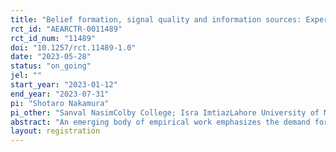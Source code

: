 ```yaml
---
title: "Belief formation, signal quality and information sources: Experimental evidence on air quality from Pakistan"
rct_id: "AEARCTR-0011489"
rct_id_num: "11489"
doi: "10.1257/rct.11489-1.0"
date: "2023-05-28"
status: "on_going"
jel: ""
start_year: "2023-01-12"
end_year: "2023-07-31"
pi: "Shotaro Nakamura"
pi_other: "Sanval NasimColby College; Isra ImtiazLahore University of Management Sciences; Arman RezaeeUniversity of California, Davis; Matthew GibsonWilliams College"
abstract: "An emerging body of empirical work emphasizes the demand for effective mitigation measures against severe seasonal ambient air pollution in developing cities. Yet, governments in developing countries often struggle to provide consistent and reliable air quality information. In such an environment, private alternatives to government services may improve citizens' access to air quality information. However, the efficacy of private alternatives may depend upon citizens' preferences for and beliefs about the accuracy of the information sources. We study how the source of environmental information affects citizens’ beliefs about the level of air quality and their protection measures against polluted air. In this field experiment, we vary the salience of information sources---the government vs. a private citizens group---of air pollution forecasts we provide in Lahore, Pakistan. We will measure the changes in people’s beliefs about air pollution levels and preferences for government services on air quality information through incentive-compatible elicitation games."
layout: registration
---
```


